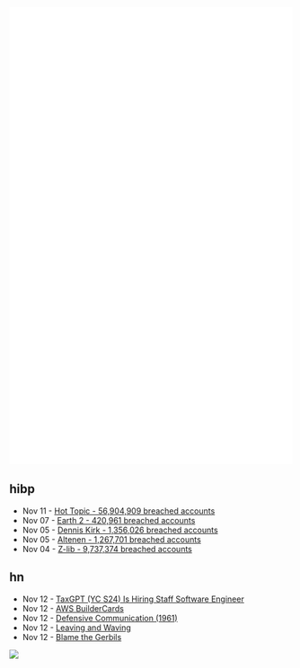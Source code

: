 ![Metrics](https://raw.githubusercontent.com/phixion/phixion/master/metrics.svg)

## hibp

<!--
for https://github.com/phixion/phixion/blob/main/.github/workflows/feeds.yml
-->
<!--START_SECTION:haveibeenpwnd-->
- Nov 11 - [Hot Topic - 56,904,909 breached accounts](https://haveibeenpwned.com/PwnedWebsites#HotTopic)
- Nov 07 - [Earth 2 - 420,961 breached accounts](https://haveibeenpwned.com/PwnedWebsites#Earth2)
- Nov 05 - [Dennis Kirk - 1,356,026 breached accounts](https://haveibeenpwned.com/PwnedWebsites#DennisKirk)
- Nov 05 - [Altenen - 1,267,701 breached accounts](https://haveibeenpwned.com/PwnedWebsites#Altenen)
- Nov 04 - [Z-lib - 9,737,374 breached accounts](https://haveibeenpwned.com/PwnedWebsites#ZLib)
<!--END_SECTION:haveibeenpwnd-->

## hn

<!--
for https://github.com/phixion/phixion/blob/main/.github/workflows/feeds.yml
-->
<!--START_SECTION:hn-->
- Nov 12 - [TaxGPT (YC S24) Is Hiring Staff Software Engineer](https://www.ycombinator.com/companies/taxgpt/jobs/VqOr5LP-staff-software-engineer-gen-ai-focused)
- Nov 12 - [AWS BuilderCards](https://aws.amazon.com/gametech/buildercards/)
- Nov 12 - [Defensive Communication (1961)](https://reagle.org/joseph/2010/conflict/media/gibb-defensive-communication.html)
- Nov 12 - [Leaving and Waving](https://deannadikeman.com/leaving-and-waving)
- Nov 12 - [Blame the Gerbils](https://www.lrb.co.uk/the-paper/v46/n21/tom-shippey/blame-the-gerbils)
<!--END_SECTION:hn-->

<!--
for https://yhype.me
-->
![](https://hit.yhype.me/github/profile?user_id=13013670)
